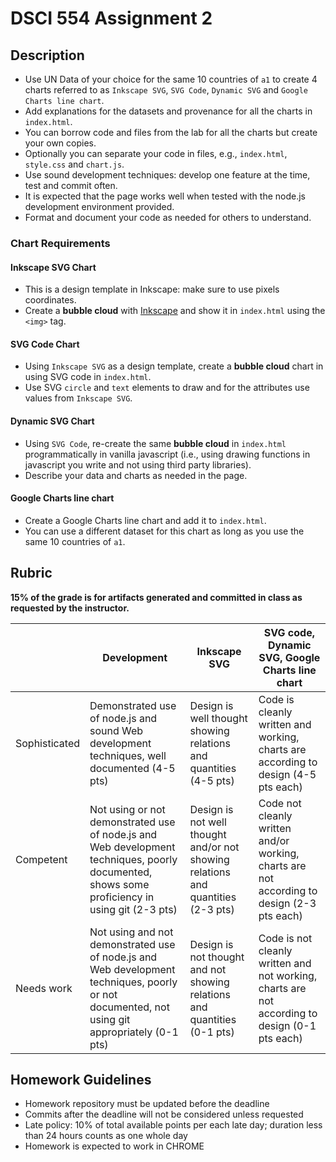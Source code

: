 # DSCI 554 Assignment 2

## Description

- Use UN Data of your choice for the same 10 countries of `a1` to create 4 charts referred to as `Inkscape SVG`, `SVG Code`, `Dynamic SVG` and `Google Charts line chart`.
- Add explanations for the datasets and provenance for all the charts in `index.html`.
- You can borrow code and files from the lab for all the charts but create your own copies.
- Optionally you can separate your code in files, e.g., `index.html`, `style.css` and `chart.js`.
- Use sound development techniques: develop one feature at the time, test and commit often.
- It is expected that the page works well when tested with the node.js development environment provided.
- Format and document your code as needed for others to understand.

### Chart Requirements

#### Inkscape SVG Chart

- This is a design template in Inkscape: make sure to use pixels coordinates.
- Create a __bubble cloud__ with [Inkscape](http://www.inkscape.org) and show it in `index.html` using the `<img>` tag.

#### SVG Code Chart

- Using `Inkscape SVG` as a design template, create a __bubble cloud__ chart in using SVG code in `index.html`.
- Use SVG `circle` and `text` elements to draw and for the attributes use values from `Inkscape SVG`.

#### Dynamic SVG Chart

- Using `SVG Code`, re-create the same __bubble cloud__ in `index.html` programmatically in vanilla javascript (i.e., using drawing functions in javascript you write and not using third party libraries).
- Describe your data and charts as needed in the page.

#### Google Charts line chart

- Create a Google Charts line chart and add it to `index.html`.
- You can use a different dataset for this chart as long as you use the same 10 countries of `a1`.

## Rubric

__15% of the grade is for artifacts generated and committed in class as requested by the instructor.__

|               | Development   | Inkscape SVG | SVG code, Dynamic SVG, Google Charts line chart |
| ------------- | ------------- | ------------ | ----------------------------------------------- |
| Sophisticated | Demonstrated use of node.js and sound Web development techniques, well documented (4-5 pts)| Design is well thought showing relations and quantities (4-5 pts)| Code is cleanly written and working, charts are according to design (4-5 pts each) |
| Competent     | Not using or not demonstrated use of node.js and Web development techniques, poorly documented, shows some proficiency in using git (2-3 pts) | Design is not well thought and/or not showing relations and quantities (2-3 pts)| Code not cleanly written and/or working, charts are not according to design (2-3 pts each)|
| Needs work    | Not using and not demonstrated use of node.js and Web development techniques, poorly or not documented, not using git appropriately (0-1 pts)| Design is not thought and not showing relations and quantities (0-1 pts)| Code is not cleanly written and not working, charts are not according to design (0-1 pts each)|

## Homework Guidelines

- Homework repository must be updated before the deadline
- Commits after the deadline will not be considered unless requested
- Late policy: 10% of total available points per each late day; duration less than 24 hours counts as one whole day
- Homework is expected to work in CHROME
